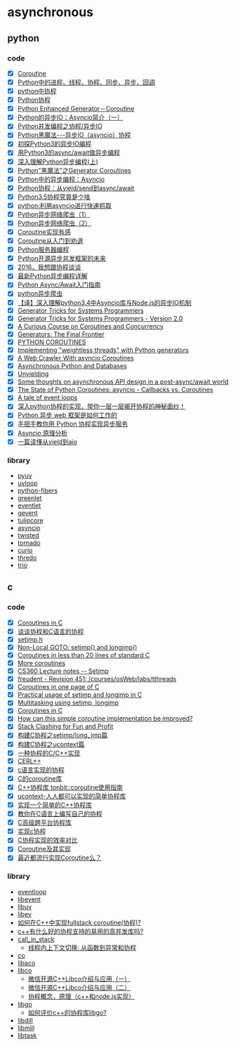 # asynchronous

## python

### code

- [x] [Coroutine](https://en.wikipedia.org/wiki/Coroutine)
- [x] [Python中的进程、线程、协程、同步、异步、回调](http://python.jobbole.com/81692/)
- [x] [python中协程](http://python.jobbole.com/87156/)
- [x] [Python协程](http://python.jobbole.com/87767/)
- [x] [Python Enhanced Generator－Coroutine](http://python.jobbole.com/88143/)
- [x] [Python的异步IO：Asyncio简介（一）](http://python.jobbole.com/87541/)
- [x] [Python并发编程之协程/异步IO](http://python.jobbole.com/87202/)
- [x] [Python黑魔法---异步IO（asyncio）协程](http://python.jobbole.com/87310/)
- [x] [初探Python3的异步IO编程](http://python.jobbole.com/84025/)
- [x] [用Python3的async/await做异步编程](http://python.jobbole.com/88427/)
- [x] [深入理解Python异步编程(上)](http://python.jobbole.com/88291/)
- [x] [Python"黑魔法"之Generator Coroutines](http://python.jobbole.com/85117/)
- [x] [Python中的异步编程：Asyncio](http://python.jobbole.com/87988/)
- [x] [Python协程：从yield/send到async/await](http://python.jobbole.com/86069/)
- [x] [Python3.5协程究竟是个啥](http://python.jobbole.com/86481/)
- [x] [python:利用asyncio进行快速抓取](http://blog.jobbole.com/63897/)
- [x] [Python异步网络爬虫（1）](http://python.jobbole.com/86727/)
- [x] [Python异步网络爬虫（2）](http://python.jobbole.com/86795/)
- [x] [Coroutine实现有感](https://www.douban.com/note/11552969/)
- [x] [Coroutine从入门到劝退](https://zhuanlan.zhihu.com/p/25513336)
- [x] [Python服务器编程](https://zhuanlan.zhihu.com/p/30056870)
- [x] [Python开源异步并发框架的未来](https://segmentfault.com/a/1190000000471602)
- [x] [2016，我想跟协程谈谈](http://www.jianshu.com/p/9330e6d61f34)
- [x] [最新Python异步编程详解](http://www.jianshu.com/p/b036e6e97c18)
- [x] [Python Async/Await入门指南](https://zhuanlan.zhihu.com/p/27258289)
- [x] [python异步爬虫](http://blog.csdn.net/whuhan2013/article/details/52529477)
- [x] [【译】深入理解python3.4中Asyncio库与Node.js的异步IO机制](http://xidui.github.io/2015/10/29/%E6%B7%B1%E5%85%A5%E7%90%86%E8%A7%A3python3-4-Asyncio%E5%BA%93%E4%B8%8ENode-js%E7%9A%84%E5%BC%82%E6%AD%A5IO%E6%9C%BA%E5%88%B6/)
- [x] [Generator Tricks for Systems Programmers](http://www.dabeaz.com/generators/)
- [x] [Generator Tricks for Systems Programmers - Version 2.0](http://www.dabeaz.com/generators-uk/)
- [x] [A Curious Course on Coroutines and Concurrency](http://www.dabeaz.com/coroutines/)
- [x] [Generators: The Final Frontier](http://www.dabeaz.com/finalgenerator/)
- [x] [PYTHON COROUTINES](https://blog.thumbtack.net/python-coroutines/)
- [x] [Implementing "weightless threads" with Python generators](https://www.ibm.com/developerworks/library/l-pythrd/index.html)
- [x] [A Web Crawler With asyncio Coroutines](http://aosabook.org/en/500L/a-web-crawler-with-asyncio-coroutines.html)
- [x] [Asynchronous Python and Databases](http://techspot.zzzeek.org/2015/02/15/asynchronous-python-and-databases/)
- [x] [Unyielding](https://glyph.twistedmatrix.com/2014/02/unyielding.html)
- [x] [Some thoughts on asynchronous API design in a post-async/await world](https://vorpus.org/blog/some-thoughts-on-asynchronous-api-design-in-a-post-asyncawait-world/)
- [x] [The State of Python Coroutines: asyncio - Callbacks vs. Coroutines](http://www.andy-pearce.com/blog/posts/2016/Jul/the-state-of-python-coroutines-asyncio-callbacks-vs-coroutines/)
- [x] [A tale of event loops](https://github.com/AndreLouisCaron/a-tale-of-event-loops)
- [x] [深入python协程的实现，带你一层一层揭开协程的神秘面纱！](https://zhuanlan.zhihu.com/p/33739573)
- [x] [Python 异步 web 框架是如何工作的](https://zhuanlan.zhihu.com/p/42044997)
- [x] [手把手教你用 Python 协程实现异步服务](https://zhuanlan.zhihu.com/p/44881193)
- [x] [Asyncio 原理分析](https://zhuanlan.zhihu.com/p/28993491)
- [x] [一篇读懂从yield到aio](https://zhuanlan.zhihu.com/p/33564934)

### library

- [pyuv](https://github.com/gaoxinge/bible/tree/master/asynchronous/pyuv)
- [uvloop](https://github.com/gaoxinge/bible/tree/master/asynchronous/uvloop)
- [python-fibers](https://github.com/gaoxinge/bible/tree/master/asynchronous/python-fibers)
- [greenlet](https://github.com/gaoxinge/bible/tree/master/asynchronous/greenlet)
- [eventlet](https://github.com/gaoxinge/bible/tree/master/asynchronous/eventlet)
- [gevent](https://github.com/gaoxinge/bible/tree/master/asynchronous/gevent)
- [tulipcore](https://github.com/gaoxinge/bible/tree/master/asynchronous/tulipcore)
- [asyncio](https://github.com/gaoxinge/bible/tree/master/asynchronous/asyncio)
- [twisted](https://github.com/gaoxinge/bible/tree/master/asynchronous/twisted)
- [tornado](https://github.com/gaoxinge/bible/tree/master/asynchronous/tornado)
- [curio](https://github.com/gaoxinge/bible/tree/master/asynchronous/curio)
- [thredo](https://github.com/gaoxinge/bible/tree/master/asynchronous/thredo)
- [trio](https://github.com/gaoxinge/bible/tree/master/asynchronous/trio)

## c

### code

- [x] [Coroutines in C](https://www.chiark.greenend.org.uk/~sgtatham/coroutines.html)
- [x] [谈谈协程和C语言的协程](http://www.yeolar.com/note/2013/02/17/coroutines/)
- [x] [setjmp.h](https://en.wikipedia.org/wiki/Setjmp.h)
- [x] [Non-Local GOTO: setjmp() and longjmp()](http://www.csl.mtu.edu/cs4411.ck/www/NOTES/non-local-goto/)
- [x] [Coroutines in less than 20 lines of standard C](https://fanf.livejournal.com/105413.html)
- [x] [More coroutines](https://fanf.livejournal.com/105655.html)
- [x] [CS360 Lecture notes -- Setjmp](http://web.eecs.utk.edu/~plank/plank/classes/cs360/360/notes/Setjmp/lecture.html)
- [x] [freudent - Revision 451: /courses/osWeb/labs/tthreads](http://robust.cs.utep.edu/freudent/courses/osWeb/labs/tthreads/)
- [x] [Coroutines in one page of C](https://www.embeddedrelated.com/showarticle/455.php)
- [x] [Practical usage of setjmp and longjmp in C](https://stackoverflow.com/questions/14685406/practical-usage-of-setjmp-and-longjmp-in-c)
- [x] [Multitasking using setjmp, longjmp](https://stackoverflow.com/questions/2560792/multitasking-using-setjmp-longjmp)
- [x] [Coroutines in C](https://codereview.stackexchange.com/questions/79415/coroutines-in-c)
- [x] [How can this simple coroutine implementation be improved?](https://codereview.stackexchange.com/questions/30214/how-can-this-simple-coroutine-implementation-be-improved)
- [x] [Stack Clashing for Fun and Profit](https://nullprogram.com/blog/2017/06/21/)
- [x] [构建C协程之setjmp/long_jmp篇](https://blog.csdn.net/kobejayandy/article/details/41779821)
- [x] [构建C协程之ucontext篇](https://blog.csdn.net/kobejayandy/article/details/41779837)
- [x] [一种协程的C/C++实现](https://github.com/roxma/cpp_learn/blob/master/cpp/linux_programming/coroutine/README.zh_CN.md)
- [x] [CERL++](https://zhuanlan.zhihu.com/p/19945225)
- [x] [c语言实现的协程](https://www.cnblogs.com/adinosaur/p/5889014.html)
- [x] [C的coroutine库](https://blog.codingnow.com/2012/07/c_coroutine.html)
- [x] [C++协程库 tonbit::coroutine使用指南](https://my.oschina.net/attobit/blog/753962)
- [x] [ucontext-人人都可以实现的简单协程库](https://blog.csdn.net/qq910894904/article/details/41911175)
- [x] [实现一个简单的C++协程库](http://www.cnblogs.com/catch/p/3617962.html)
- [x] [教你在C语言上编写自己的协程](https://segmentfault.com/a/1190000008209051)
- [x] [C高级跨平台协程库](http://www.cnblogs.com/life2refuel/p/5888726.html)
- [x] [实现c协程](https://www.cnblogs.com/sniperHW/archive/2012/06/19/2554574.html)
- [x] [C协程实现的效率对比](https://www.cnblogs.com/sniperHW/archive/2012/08/05/2624334.html)
- [x] [Coroutine及其实现](https://www.cnblogs.com/foxmailed/p/3509359.html)
- [x] [最近都流行实现Coroutine么？](https://zhuanlan.zhihu.com/p/32431200)

### library

- [eventloop](https://github.com/robbie-cao/note/blob/master/eventloop.md)
- [libevent](https://github.com/libevent/libevent)
- [libuv](https://github.com/libuv/libuv)
- [libev](https://github.com/kindy/libev)
- [如何在C++中实现fullstack coroutine(协程)?](https://www.zhihu.com/question/36893293)
- [c++有什么好的协程支持的易用的高并发库吗?](https://www.zhihu.com/question/36150312)
- [call_in_stack](https://github.com/yuanzhubi/call_in_stack/wiki/Welcome-to-call_in_stack)
  - [线程内上下文切换: 从函数到异常和协程](https://zhuanlan.zhihu.com/stack)
- [co](https://github.com/idealvin/co)
- [libaco](https://github.com/hnes/libaco)
- [libco](https://github.com/Tencent/libco)
  - [微信开源C++Libco介绍与应用（一）](https://zhuanlan.zhihu.com/p/51078499)
  - [微信开源C++Libco介绍与应用（二）](https://zhuanlan.zhihu.com/p/51081816)
  - [协程概念，原理（c++和node.js实现）](https://cnodejs.org/topic/58ddd7a303d476b42d34c911)
- [libgo](https://github.com/yyzybb537/libgo)
  - [如何评价c++的协程库libgo?](https://www.zhihu.com/question/51817323)
- [libdill](https://github.com/sustrik/libdill)
- [libmill](https://github.com/sustrik/libmill)
- [libtask](https://swtch.com/libtask/)
